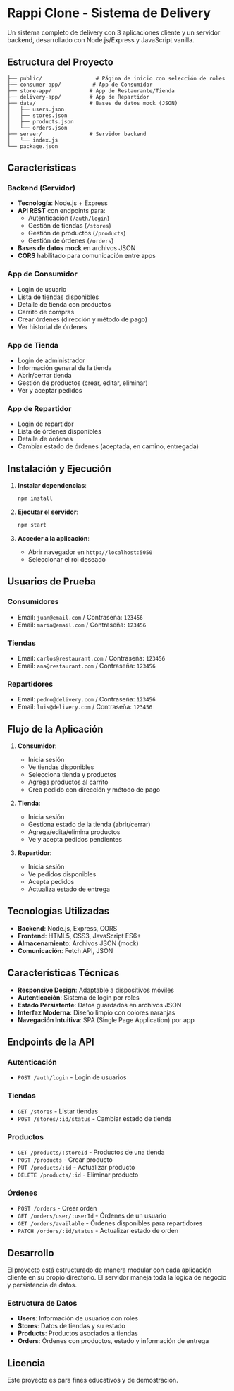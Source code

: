 # Rappi Clone - Sistema de Delivery

Un sistema completo de delivery con 3 aplicaciones cliente y un servidor backend, desarrollado con Node.js/Express y JavaScript vanilla.

## Estructura del Proyecto

```
├── public/                 # Página de inicio con selección de roles
├── consumer-app/          # App de Consumidor
├── store-app/            # App de Restaurante/Tienda
├── delivery-app/         # App de Repartidor
├── data/                 # Bases de datos mock (JSON)
│   ├── users.json
│   ├── stores.json
│   ├── products.json
│   └── orders.json
├── server/               # Servidor backend
│   └── index.js
└── package.json
```

## Características

### Backend (Servidor)
- **Tecnología**: Node.js + Express
- **API REST** con endpoints para:
  - Autenticación (`/auth/login`)
  - Gestión de tiendas (`/stores`)
  - Gestión de productos (`/products`)
  - Gestión de órdenes (`/orders`)
- **Bases de datos mock** en archivos JSON
- **CORS** habilitado para comunicación entre apps

### App de Consumidor
- Login de usuario
- Lista de tiendas disponibles
- Detalle de tienda con productos
- Carrito de compras
- Crear órdenes (dirección y método de pago)
- Ver historial de órdenes

### App de Tienda
- Login de administrador
- Información general de la tienda
- Abrir/cerrar tienda
- Gestión de productos (crear, editar, eliminar)
- Ver y aceptar pedidos

### App de Repartidor
- Login de repartidor
- Lista de órdenes disponibles
- Detalle de órdenes
- Cambiar estado de órdenes (aceptada, en camino, entregada)

## Instalación y Ejecución

1. **Instalar dependencias**:
   ```bash
   npm install
   ```

2. **Ejecutar el servidor**:
   ```bash
   npm start
   ```

3. **Acceder a la aplicación**:
   - Abrir navegador en `http://localhost:5050`
   - Seleccionar el rol deseado

## Usuarios de Prueba

### Consumidores
- Email: `juan@email.com` / Contraseña: `123456`
- Email: `maria@email.com` / Contraseña: `123456`

### Tiendas
- Email: `carlos@restaurant.com` / Contraseña: `123456`
- Email: `ana@restaurant.com` / Contraseña: `123456`

### Repartidores
- Email: `pedro@delivery.com` / Contraseña: `123456`
- Email: `luis@delivery.com` / Contraseña: `123456`

## Flujo de la Aplicación

1. **Consumidor**:
   - Inicia sesión
   - Ve tiendas disponibles
   - Selecciona tienda y productos
   - Agrega productos al carrito
   - Crea pedido con dirección y método de pago

2. **Tienda**:
   - Inicia sesión
   - Gestiona estado de la tienda (abrir/cerrar)
   - Agrega/edita/elimina productos
   - Ve y acepta pedidos pendientes

3. **Repartidor**:
   - Inicia sesión
   - Ve pedidos disponibles
   - Acepta pedidos
   - Actualiza estado de entrega

## Tecnologías Utilizadas

- **Backend**: Node.js, Express, CORS
- **Frontend**: HTML5, CSS3, JavaScript ES6+
- **Almacenamiento**: Archivos JSON (mock)
- **Comunicación**: Fetch API, JSON

## Características Técnicas

- **Responsive Design**: Adaptable a dispositivos móviles
- **Autenticación**: Sistema de login por roles
- **Estado Persistente**: Datos guardados en archivos JSON
- **Interfaz Moderna**: Diseño limpio con colores naranjas
- **Navegación Intuitiva**: SPA (Single Page Application) por app

## Endpoints de la API

### Autenticación
- `POST /auth/login` - Login de usuarios

### Tiendas
- `GET /stores` - Listar tiendas
- `POST /stores/:id/status` - Cambiar estado de tienda

### Productos
- `GET /products/:storeId` - Productos de una tienda
- `POST /products` - Crear producto
- `PUT /products/:id` - Actualizar producto
- `DELETE /products/:id` - Eliminar producto

### Órdenes
- `POST /orders` - Crear orden
- `GET /orders/user/:userId` - Órdenes de un usuario
- `GET /orders/available` - Órdenes disponibles para repartidores
- `PATCH /orders/:id/status` - Actualizar estado de orden

## Desarrollo

El proyecto está estructurado de manera modular con cada aplicación cliente en su propio directorio. El servidor maneja toda la lógica de negocio y persistencia de datos.

### Estructura de Datos

- **Users**: Información de usuarios con roles
- **Stores**: Datos de tiendas y su estado
- **Products**: Productos asociados a tiendas
- **Orders**: Órdenes con productos, estado y información de entrega

## Licencia

Este proyecto es para fines educativos y de demostración.
